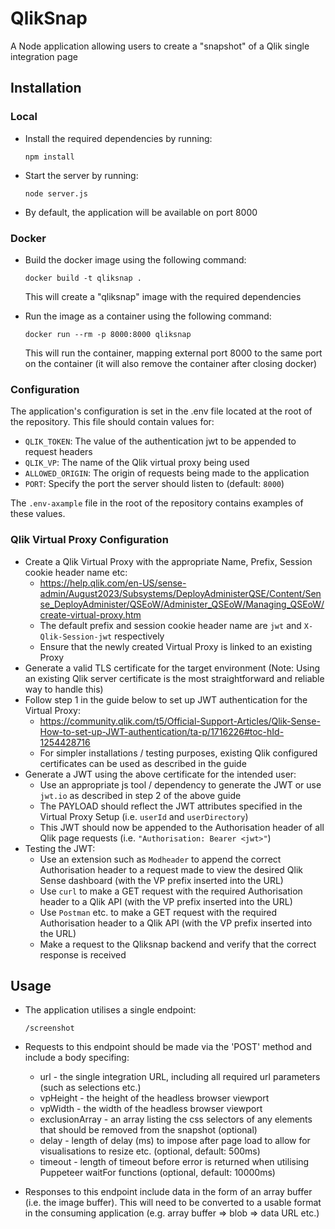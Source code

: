 # QlikSnap

A Node application allowing users to create a "snapshot" of a Qlik single integration page

## Installation

### Local

- Install the required dependencies by running:

  `npm install`

- Start the server by running:

  `node server.js`

- By default, the application will be available on port 8000

### Docker

- Build the docker image using the following command:

  `docker build -t qliksnap .`

  This will create a "qliksnap" image with the required dependencies

- Run the image as a container using the following command:

  `docker run --rm -p 8000:8000 qliksnap`

  This will run the container, mapping external port 8000 to the same port on the container (it will also remove the container after closing docker)

### Configuration

The application's configuration is set in the .env file located at the root of the repository. This file should contain values for:

- `QLIK_TOKEN`: The value of the authentication jwt to be appended to request headers
- `QLIK_VP`: The name of the Qlik virtual proxy being used
- `ALLOWED_ORIGIN`: The origin of requests being made to the application
- `PORT`: Specify the port the server should listen to (default: `8000`)

The `.env-axample` file in the root of the repository contains examples of these values.

### Qlik Virtual Proxy Configuration

- Create a Qlik Virtual Proxy with the appropriate Name, Prefix, Session cookie header name etc:
  - https://help.qlik.com/en-US/sense-admin/August2023/Subsystems/DeployAdministerQSE/Content/Sense_DeployAdminister/QSEoW/Administer_QSEoW/Managing_QSEoW/create-virtual-proxy.htm
  - The default prefix and session cookie header name are `jwt` and `X-Qlik-Session-jwt` respectively
  - Ensure that the newly created Virtual Proxy is linked to an existing Proxy
- Generate a valid TLS certificate for the target environment (Note: Using an existing Qlik server certificate is the most straightforward and reliable way to handle this)
- Follow step 1 in the guide below to set up JWT authentication for the Virtual Proxy:
  - https://community.qlik.com/t5/Official-Support-Articles/Qlik-Sense-How-to-set-up-JWT-authentication/ta-p/1716226#toc-hId-1254428716
  - For simpler installations / testing purposes, existing Qlik configured certificates can be used as described in the guide
- Generate a JWT using the above certificate for the intended user:
  - Use an appropriate js tool / dependency to generate the JWT or use `jwt.io` as described in step 2 of the above guide
  - The PAYLOAD should reflect the JWT attributes specified in the Virtual Proxy Setup (i.e. `userId` and `userDirectory`)
  - This JWT should now be appended to the Authorisation header of all Qlik page requests (i.e. `"Authorisation: Bearer <jwt>"`)
- Testing the JWT:
  - Use an extension such as `Modheader` to append the correct Authorisation header to a request made to view the desired Qlik Sense dashboard (with the VP prefix inserted into the URL)
  - Use `curl` to make a GET request with the required Authorisation header to a Qlik API (with the VP prefix inserted into the URL)
  - Use `Postman` etc. to make a GET request with the required Authorisation header to a Qlik API (with the VP prefix inserted into the URL)
  - Make a request to the Qliksnap backend and verify that the correct response is received
  
## Usage

- The application utilises a single endpoint:

  `/screenshot`

- Requests to this endpoint should be made via the 'POST' method and include a body specifing:

  - url - the single integration URL, including all required url parameters (such as selections etc.)
  - vpHeight - the height of the headless browser viewport
  - vpWidth - the width of the headless browser viewport
  - exclusionArray - an array listing the css selectors of any elements that should be removed from the snapshot (optional)
  - delay - length of delay (ms) to impose after page load to allow for visualisations to resize etc. (optional, default: 500ms)
  - timeout - length of timeout before error is returned when utilising Puppeteer waitFor functions (optional, default: 10000ms)

- Responses to this endpoint include data in the form of an array buffer (i.e. the image buffer). This will need to be converted to a usable format in the consuming application (e.g. array buffer => blob => data URL etc.)
